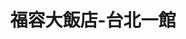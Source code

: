 ---
title: "福容大飯店-台北一館"
description: "福容大飯店-台北一館"
layout: shop
keywords:
  - 美食競賽
  - 台灣美食
  - 美食精選
datePublished: "2025-06-30"
dateModified: "2025-07-03"
city: "台北市"
district: "大安區"
address: "106台北市大安區建國南路一段266號"
phone: "0227019266"
geo: "25.036629451697564, 121.53738803257971"
google_map: "https://maps.app.goo.gl/GbUDKvsq5h8iAfgm7"
footinder: ""
official: "https://www.fullon-hotels.com.tw/tp/tw/"
award:
  - name: "台北國際牛肉麵節"
    year: "2024"
    entries:
      - group: "調理包組"
        cooking_style: "紅燒"
        rank: ""

---